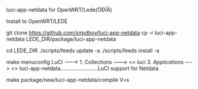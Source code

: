 luci-app-netdata for OpenWRT/Lede(ÖÐÎÄ)


Install to OpenWRT/LEDE

git clone https://github.com/sirpdboy/luci-app-netdata
cp -r luci-app-netdata LEDE_DIR/package/luci-app-netdata

cd LEDE_DIR
./scripts/feeds update -a
./scripts/feeds install -a

make menuconfig
LuCI  --->
	1. Collections  --->
		<*> luci
	3. Applications  --->
		<*> luci-app-netdata.........................LuCI support for Netdata


make package/new/luci-app-netdata/compile V=s
